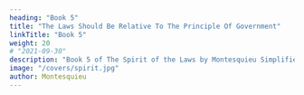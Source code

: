 ```yaml
---
heading: "Book 5"
title: "The Laws Should Be Relative To The Principle Of Government"
linkTitle: "Book 5"
weight: 20
# "2021-09-30"
description: "Book 5 of The Spirit of the Laws by Montesquieu Simplified in 19 chapters"
image: "/covers/spirit.jpg"
author: Montesquieu
---
```

